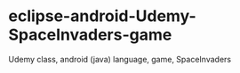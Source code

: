 # eclipse-android-Udemy-SpaceInvaders-game
Udemy class, android (java) language, game, SpaceInvaders

